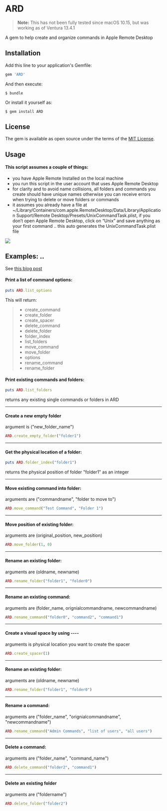 # ARD



> **Note:** This has not been fully tested since macOS 10.15, but was working as of Ventura 13.4.1

A gem to help create and organize commands in Apple Remote Desktop

## Installation

Add this line to your application's Gemfile:

```ruby
gem 'ARD'
```

And then execute:

    $ bundle

Or install it yourself as:

    $ gem install ARD

## License

The gem is available as open source under the terms of the [MIT License](http://opensource.org/licenses/MIT).

## Usage


#### This script assumes a couple of things:
* you have Apple Remote Installed on the local machine
* you run this script in the user account that uses Apple Remote Desktop
* for clarity and to avoid name collisions, all folders and commands you create should have unique names otherwise you can receive errors when trying to delete or move folders or commands
* it assumes you already have a file at ~/Library/Containers/com.apple.RemoteDesktop/Data/Library/Application Support/Remote Desktop/Presets/UnixCommandTask.plist, if you don’t open Apple Remote Desktop, click on “Unix” and save anything as your first command .. this auto generates the UnixCommandTask.plist file


<img src="https://i1.wp.com/redlinetech.files.wordpress.com/2017/06/ard-compare-e1498534221453.png">


## Examples: ..
See [this blog post](https://redlinetech.wordpress.com/2017/05/17/organizing-commands-in-apple-remote-desktop-with-the-help-of-ruby/)


#### Print a list of command options:

```ruby
puts ARD.list_options
```
This will return:
> - create_command
> - create_folder
> - create_spacer
> - delete_command
> - delete_folder
> - folder_index
> - list_folders
> - move_command
> - move_folder
> - options
> - rename_command
> - rename_folder


#### Print existing commands and folders:
```ruby
puts ARD.list_folders
```
returns any existing single commands or folders in ARD

---

#### Create a new empty folder
argument is ("new_folder_name")
```ruby
ARD.create_empty_folder("folder1")
```

---
#### Get the physical location of a folder:
``` ruby
puts ARD.folder_index("folder1")
```
returns the physical position of folder "folder1" as an integer

---

#### Move existing command into folder:
arguments are ("commandname", "folder to move to")
```ruby
ARD.move_command("Test Command", "Folder 1")
```

---


#### Move position of existing folder:
arguments are (original_position, new_position)
```ruby
ARD.move_folder(1, 0)
```

---

#### Rename an existing folder:
arguments are (oldname, newname)
```ruby
ARD.rename_folder("folder1", "folder0")
```
---

#### Rename an existing command:
arguments are (folder_name, orignialcommandname, newcommandname)
 ```ruby
 ARD.rename_command("folder0", "command2", "command1")
 ```
---

 #### Create a visual space by using ----
 arguments is physical location you want to create the spacer
 ```ruby
 ARD.create_spacer(1)
 ```
---

#### Rename an existing folder:
arguments are (oldname, newname)
```ruby
ARD.rename_folder("folder1", "folder0")
```
---
#### Rename a command:
arguments are ("folder_name", "orignialcommandname", "newcommandname")
```ruby
ARD.rename_command("Admin Commands", "list of users", "all users")
```
---
#### Delete a command:
arguments are ("folder_name", "command_name")
```ruby
ARD.delete_command("folder2", "command1")
```
---

#### Delete an existing folder
arguments are ("foldername")
```ruby
ARD.delete_folder("folder2")
```
